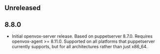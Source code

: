 ## Unreleased

## 8.8.0
* Initial openvox-server release. Based on puppetserver 8.7.0. Requires openvox-agent >= 8.11.0. Supported on all platforms that puppetserver currently supports, but for all architectures rather than just x86_64.
